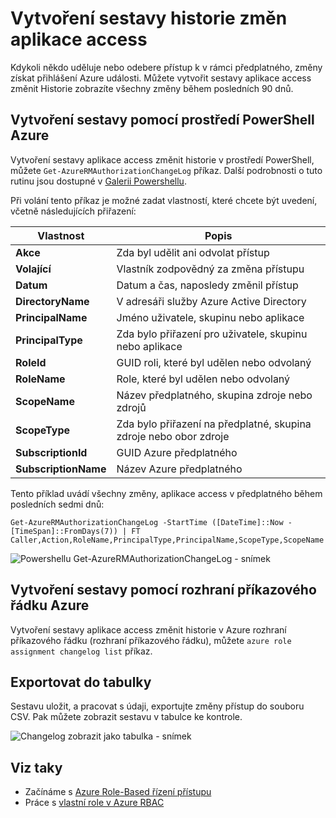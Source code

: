 <properties
    pageTitle="Vytvoření sestavy aplikace access změnit historie | Microsoft Azure"
    description="Generování sestavy, který obsahuje všechny změny v Accessu k předplatné Azure pomocí řízení přístupu na základě rolí za posledních 90 dnů."
    services="active-directory"
    documentationCenter=""
    authors="kgremban"
    manager="femila"
    editor=""/>

<tags
    ms.service="active-directory"
    ms.devlang="na"
    ms.topic="article"
    ms.tgt_pltfrm="na"
    ms.workload="identity"
    ms.date="08/03/2016"
    ms.author="kgremban"/>

# <a name="create-an-access-change-history-report"></a>Vytvoření sestavy historie změn aplikace access

Kdykoli někdo uděluje nebo odebere přístup k v rámci předplatného, změny získat přihlášení Azure události. Můžete vytvořit sestavy aplikace access změnit Historie zobrazíte všechny změny během posledních 90 dnů.

## <a name="create-a-report-with-azure-powershell"></a>Vytvoření sestavy pomocí prostředí PowerShell Azure
Vytvoření sestavy aplikace access změnit historie v prostředí PowerShell, můžete `Get-AzureRMAuthorizationChangeLog` příkaz. Další podrobnosti o tuto rutinu jsou dostupné v [Galerii Powershellu](https://www.powershellgallery.com/packages/AzureRM.Storage/1.0.6/Content/ResourceManagerStartup.ps1).

Při volání tento příkaz je možné zadat vlastností, které chcete být uvedení, včetně následujících přiřazení:

| Vlastnost | Popis |
| -------- | ----------- |
| **Akce** | Zda byl udělit ani odvolat přístup |
| **Volající** | Vlastník zodpovědný za změna přístupu |
| **Datum** | Datum a čas, naposledy změnil přístup |
| **DirectoryName** | V adresáři služby Azure Active Directory |
| **PrincipalName** | Jméno uživatele, skupinu nebo aplikace |
| **PrincipalType** | Zda bylo přiřazení pro uživatele, skupinu nebo aplikace |
| **RoleId** | GUID roli, které byl udělen nebo odvolaný |
| **RoleName** | Role, které byl udělen nebo odvolaný |
| **ScopeName** | Název předplatného, skupina zdroje nebo zdrojů |
| **ScopeType** | Zda bylo přiřazení na předplatné, skupina zdroje nebo obor zdroje |
| **SubscriptionId** | GUID Azure předplatného |
| **SubscriptionName** | Název Azure předplatného |

Tento příklad uvádí všechny změny, aplikace access v předplatného během posledních sedmi dnů:

```
Get-AzureRMAuthorizationChangeLog -StartTime ([DateTime]::Now - [TimeSpan]::FromDays(7)) | FT Caller,Action,RoleName,PrincipalType,PrincipalName,ScopeType,ScopeName
```

![Powershellu Get-AzureRMAuthorizationChangeLog - snímek](./media/role-based-access-control-configure/access-change-history.png)

## <a name="create-a-report-with-azure-cli"></a>Vytvoření sestavy pomocí rozhraní příkazového řádku Azure
Vytvoření sestavy aplikace access změnit historie v Azure rozhraní příkazového řádku (rozhraní příkazového řádku), můžete `azure role assignment changelog list` příkaz.

## <a name="export-to-a-spreadsheet"></a>Exportovat do tabulky
Sestavu uložit, a pracovat s údaji, exportujte změny přístup do souboru CSV. Pak můžete zobrazit sestavu v tabulce ke kontrole.

![Changelog zobrazit jako tabulka - snímek](./media/role-based-access-control-configure/change-history-spreadsheet.png)

## <a name="see-also"></a>Viz taky
- Začínáme s [Azure Role-Based řízení přístupu](role-based-access-control-configure.md)
- Práce s [vlastní role v Azure RBAC](role-based-access-control-custom-roles.md)
